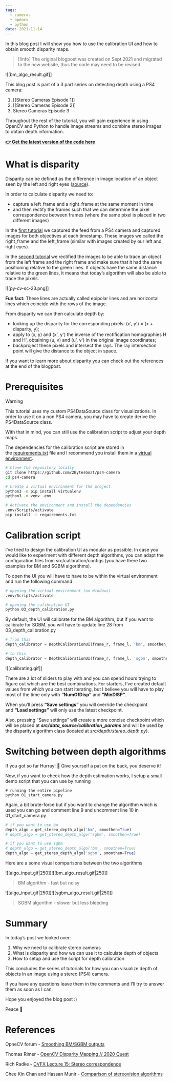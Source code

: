 ```yaml
---
tags:
  - cameras
  - opencv
  - python
date: 2021-11-14
---
```

In this blog post I will show you how to use the calibration UI and how to obtain smooth disparity maps.

> [!info] The original blogpost was created on Sept 2021 and migrated to the new website, thus the code may need to be revised.

![[bm_algo_result.gif]]

This blog post is part of a 3 part series on detecting depth using a PS4 camera:
1. [[Stereo Cameras Episode 1]]
2. [[Stereo Cameras Episode 2]]
3. Stereo Cameras Episode 3

Throughout the rest of the tutorial, you will gain experience in using OpenCV and Python to handle image streams and combine stereo images to obtain depth information.

**[👉 Get the latest version of the code here](https://github.com/2BytesGoat/ps4-camera)**

# What is disparity

Disparity can be defined as the difference in image location of an object seen by the left and right eyes ([source](https://www.e-consystems.com/blog/camera/what-is-a-stereo-vision-camera/)).

In order to calculate disparity we need to:

- capture a left_frame and a right_frame at the same moment in time 
- and then rectify the frames such that we can determine the pixel correspondence between frames (where the same pixel is placed in two different images)

In the [first tutorial](https://2bytesgoat.blogspot.com/2021/09/001-opencv-ps4-camera.html) we captured the feed from a PS4 camera and captured images for both objectives at each timestamp. These images we called the right_frame and the left_frame (similar with images created by our left and right eyes).

In the [second tutorial](https://2bytesgoat.blogspot.com/2021/10/002-calibrate-ps4-camera.html) we rectified the images to be able to trace an object from the left frame and the right frame and make sure that it had the same positioning relative to the green lines. If objects have the same distance relative to the green lines, it means that today’s algorithm will also be able to trace the pixels.

![[py-cv-sc-23.png]]

**Fun fact:** These lines are actually called epipolar lines and are horizontal lines which coincide with the rows of the image.

From disparity we can then calculate depth by:

- looking up the disparity for the corresponding pixels: (x', y') = (x + disparity, y);
- apply to (x, y) and (x', y') the inverse of the rectification homographies H and H', obtaining (u, v) and (u', v') in the original image coordinates;
- backproject these pixels and intersect the rays. The ray intersection point will give the distance to the object in space.

If you want to learn more about disparity you can check out the references at the end of the blogpost.

# Prerequisites

> [!warning]
> This tutorial uses my custom PS4DataSource class for visualizations. In order to use it on a non PS4 camera, you may have to create derive the PS4DataSource class.

With that in mind, you can still use the calibration script to adjust your depth maps.

The dependencies for the calibration script are stored in the [requirements.txt](https://github.com/2BytesGoat/ps4-camera/blob/master/requirements.txt) file and I recommend you install them in a [virtual environment](https://towardsdatascience.com/virtual-environments-104c62d48c54).

```bash
# Clone the repository locally
git clone https://github.com/2BytesGoat/ps4-camera
cd ps4-camera

# Create a virtual environment for the project
python3 -m pip install virtualenv
python3 -m venv .env

# Activate the environment and install the dependencies
.env/Scripts/activate
pip install -r requirements.txt
```

# Calibration script

I’ve tried to design the calibration UI as modular as possible. In case you would like to experiment with different depth algorithms, you can adapt the configuration files from src/calibration/configs (you have there two examples for BM and SGBM algorithms).

To open the UI you will have to have to be within the virtual environment and run the following command

```bash
# opening the virtual environment (on Windows)
.env/Scripts/activate

# opening the calibration UI
python 03_depth_calibration.py
```

By default, the UI will calibrate for the BM algorithm, but if you want to calibrate for SGBM, you will have to update line 28 from 03_depth_calibration.py

```python
# from this
depth_calibrator = DepthCalibrationUI(frame_r, frame_l, 'bm', smoothen_depth=True)

# to this
depth_calibrator = DepthCalibrationUI(frame_r, frame_l, 'sgbm', smoothen_depth=True)
```

![[calibrating.gif]]

There are a lot of sliders to play with and you can spend hours trying to figure out which are the best combinations. For starters, I’ve created default values from which you can start iterating, but I believe you will have to play most of the time only with **“NumOfDisp”** and **“MinDISP”**.

When you’ll press **“Save settings”** you will override the checkpoint and **“Load settings”** will only use the latest checkpoint.

Also, pressing “Save settings” will create a more concise checkpoint which will be placed at **_src/data_source/calibration_params_** and will be used by the disparity algorithm class (located at _src/depth/stereo_depth.py_).

# Switching between depth algorithms

If you got so far Hurray! 🎉 Give yourself a pat on the back, you deserve it!

Now, if you want to check how the depth estimation works, I setup a small demo script that you can use by running

```shell
# running the entire pipeline
python 01_start_camera.py
```

Again, a bit brute-force but if you want to change the algorithm which is used you can go and comment line 9 and uncomment line 10 in 01_start_camera.py

```python
# if you want to use bm
depth_algo = get_stereo_depth_algo('bm', smoothen=True)
# depth_algo = get_stereo_depth_algo('sgbm', smoothen=True)

# if you want to use sgbm
# depth_algo = get_stereo_depth_algo('bm', smoothen=True)
depth_algo = get_stereo_depth_algo('sgbm', smoothen=True)
```

Here are a some visual comparisons between the two algorithms

![[algo_input.gif|250]]![[bm_algo_result.gif|250]]
> BM algorithm - fast but noisy


![[algo_input.gif|250]]![[sgbm_algo_result.gif|250]]
> SGBM algorithm - slower but less bleeding

# Summary

In today’s post we looked over:

1. Why we need to calibrate stereo cameras
2. What is disparity and how we can use it to calculate depth of objects
3. How to setup and use the script for depth calibration

This concludes the series of tutorials for how you can visualize depth of objects in an image using a stereo (PS4) camera.

If you have any questions leave them in the comments and I’ll try to answer them as soon as I can.

Hope you enjoyed the blog post :)

Peace 🐐

# References

OpneCV forum - [Smoothing BM/SGBM outputs](https://answers.opencv.org/question/213227/stereo-sgbm-algorithm/) 

Thomas Rimer - [OpenCV Disparity Mapping // 2020 Quest](https://www.youtube.com/watch?ab_channel=ThomasRimer&v=eJUIhoYFNBg) 

Rich Radke - [CVFX Lecture 15: Stereo correspondence](https://www.youtube.com/watch?v=kxsvG4sSuvA) 

Chee Kin Chan and Hassan Munir - [Comparison of stereovision algorithms](https://cseautonomouscar2012.wordpress.com/2012/11/14/comparison-of-some-stereo-vision-algorithms/)